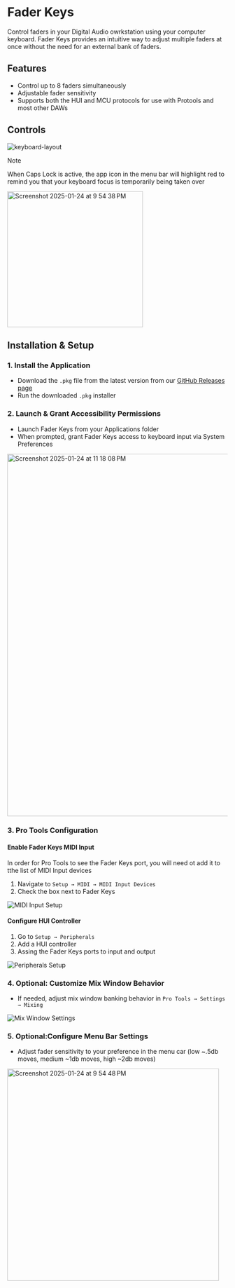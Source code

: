 # Fader Keys

Control faders in your Digital Audio owrkstation using your computer keyboard. Fader Keys provides an intuitive way to adjust multiple faders at once without the need for an external bank of faders.

## Features

- Control up to 8 faders simultaneously
- Adjustable fader sensitivity
- Supports both the HUI and MCU protocols for use with Protools and most other DAWs

## Controls

![keyboard-layout](https://github.com/user-attachments/assets/02287bdf-8e30-40b4-9442-8fb681ef0b3d)


> [!NOTE]  
> When Caps Lock is active, the app icon in the menu bar will highlight red to remind you that your keyboard focus is temporarily being taken over
<img width="310" alt="Screenshot 2025-01-24 at 9 54 38 PM" src="https://github.com/user-attachments/assets/855dc981-e244-4239-a6be-60b0e7b0fd66" />

## Installation & Setup

### 1. Install the Application

- Download the `.pkg` file from the latest version from our [GitHub Releases page](https://github.com/westonclark/fader-keys/releases)
- Run the downloaded `.pkg` installer



### 2. Launch & Grant Accessibility Permissions

- Launch Fader Keys from your Applications folder
- When prompted, grant Fader Keys access to keyboard input via System Preferences

<img width="827" alt="Screenshot 2025-01-24 at 11 18 08 PM" src="https://github.com/user-attachments/assets/15fc156d-0092-4b31-8757-6151aae2061c" />

### 3. Pro Tools Configuration

#### Enable Fader Keys MIDI Input

In order for Pro Tools to see the Fader Keys port, you will need ot add it to tthe list of MIDI Input devices
1. Navigate to `Setup → MIDI → MIDI Input Devices`
2. Check the box next to Fader Keys

<img src="https://github.com/user-attachments/assets/8de6b837-3589-4f5b-97af-dbb4095a79be" alt="MIDI Input Setup">

#### Configure HUI Controller

1. Go to `Setup → Peripherals`
2. Add a HUI controller
3. Assing the Fader Keys ports to input and output

<img src="https://github.com/user-attachments/assets/8f3c6e2e-6c1f-4249-8544-246c7885916b" alt="Peripherals Setup">

### 4. Optional: Customize Mix Window Behavior

- If needed, adjust mix window banking behavior in `Pro Tools → Settings → Mixing`

<img src="https://github.com/user-attachments/assets/63637c14-4e0f-42d4-86b0-e4f643e84683" alt="Mix Window Settings">

### 5. Optional:Configure Menu Bar Settings

- Adjust fader sensitivity to your preference in the menu car (low ~.5db moves, medium ~1db moves, high ~2db moves)
  
<img width="484" alt="Screenshot 2025-01-24 at 9 54 48 PM" src="https://github.com/user-attachments/assets/e9879612-2c1b-44d5-8a44-102d6e06c681" />


